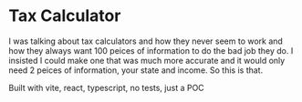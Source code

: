 # Tax Calculator

I was talking about tax calculators and how they never seem to work and how they always want 100 peices of information to do the bad job they do. I insisted I could make one that was much more accurate and it would only need 2 peices of information, your state and income. So this is that.

Built with vite, react, typescript, no tests, just a POC

